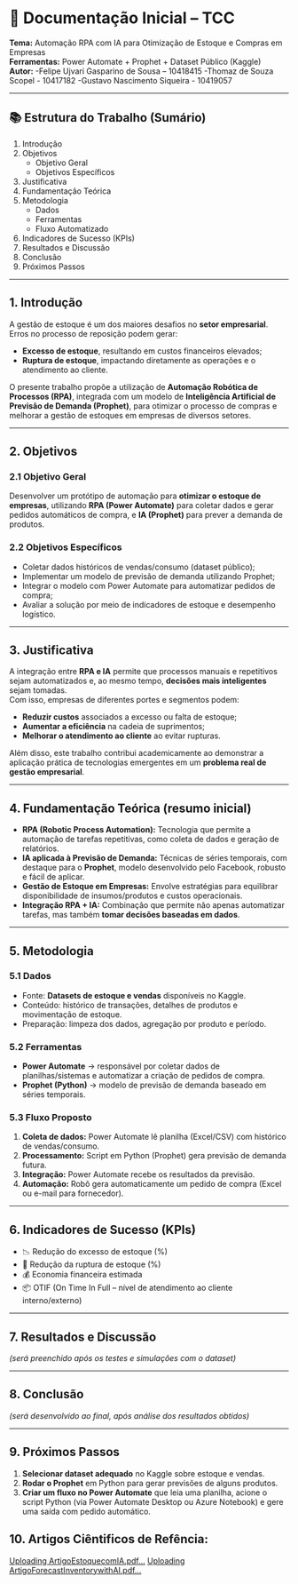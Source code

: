 # 📑 Documentação Inicial – TCC  
**Tema:** Automação RPA com IA para Otimização de Estoque e Compras em Empresas  
**Ferramentas:** Power Automate + Prophet + Dataset Público (Kaggle)  
**Autor:** 
-Felipe Ujvari Gasparino de Sousa – 10418415
-Thomaz de Souza Scopel - 10417182 
-Gustavo Nascimento Siqueira - 10419057

---

## 📚 Estrutura do Trabalho (Sumário)
1. Introdução  
2. Objetivos  
   - Objetivo Geral  
   - Objetivos Específicos  
3. Justificativa  
4. Fundamentação Teórica  
5. Metodologia  
   - Dados  
   - Ferramentas  
   - Fluxo Automatizado  
6. Indicadores de Sucesso (KPIs)  
7. Resultados e Discussão  
8. Conclusão  
9. Próximos Passos  

---

## 1. Introdução
A gestão de estoque é um dos maiores desafios no **setor empresarial**.  
Erros no processo de reposição podem gerar:  
- **Excesso de estoque**, resultando em custos financeiros elevados;  
- **Ruptura de estoque**, impactando diretamente as operações e o atendimento ao cliente.  

O presente trabalho propõe a utilização de **Automação Robótica de Processos (RPA)**, integrada com um modelo de **Inteligência Artificial de Previsão de Demanda (Prophet)**, para otimizar o processo de compras e melhorar a gestão de estoques em empresas de diversos setores.  

---

## 2. Objetivos
### 2.1 Objetivo Geral
Desenvolver um protótipo de automação para **otimizar o estoque de empresas**, utilizando **RPA (Power Automate)** para coletar dados e gerar pedidos automáticos de compra, e **IA (Prophet)** para prever a demanda de produtos.  

### 2.2 Objetivos Específicos
- Coletar dados históricos de vendas/consumo (dataset público);  
- Implementar um modelo de previsão de demanda utilizando Prophet;  
- Integrar o modelo com Power Automate para automatizar pedidos de compra;  
- Avaliar a solução por meio de indicadores de estoque e desempenho logístico.  

---

## 3. Justificativa
A integração entre **RPA e IA** permite que processos manuais e repetitivos sejam automatizados e, ao mesmo tempo, **decisões mais inteligentes** sejam tomadas.  
Com isso, empresas de diferentes portes e segmentos podem:  
- **Reduzir custos** associados a excesso ou falta de estoque;  
- **Aumentar a eficiência** na cadeia de suprimentos;  
- **Melhorar o atendimento ao cliente** ao evitar rupturas.  

Além disso, este trabalho contribui academicamente ao demonstrar a aplicação prática de tecnologias emergentes em um **problema real de gestão empresarial**.  

---

## 4. Fundamentação Teórica (resumo inicial)
- **RPA (Robotic Process Automation):** Tecnologia que permite a automação de tarefas repetitivas, como coleta de dados e geração de relatórios.  
- **IA aplicada à Previsão de Demanda:** Técnicas de séries temporais, com destaque para o **Prophet**, modelo desenvolvido pelo Facebook, robusto e fácil de aplicar.  
- **Gestão de Estoque em Empresas:** Envolve estratégias para equilibrar disponibilidade de insumos/produtos e custos operacionais.  
- **Integração RPA + IA:** Combinação que permite não apenas automatizar tarefas, mas também **tomar decisões baseadas em dados**.  

---

## 5. Metodologia
### 5.1 Dados
- Fonte: **Datasets de estoque e vendas** disponíveis no Kaggle.  
- Conteúdo: histórico de transações, detalhes de produtos e movimentação de estoque.  
- Preparação: limpeza dos dados, agregação por produto e período.  

### 5.2 Ferramentas
- **Power Automate** → responsável por coletar dados de planilhas/sistemas e automatizar a criação de pedidos de compra.  
- **Prophet (Python)** → modelo de previsão de demanda baseado em séries temporais.  

### 5.3 Fluxo Proposto
1. **Coleta de dados:** Power Automate lê planilha (Excel/CSV) com histórico de vendas/consumo.  
2. **Processamento:** Script em Python (Prophet) gera previsão de demanda futura.  
3. **Integração:** Power Automate recebe os resultados da previsão.  
4. **Automação:** Robô gera automaticamente um pedido de compra (Excel ou e-mail para fornecedor).  

---

## 6. Indicadores de Sucesso (KPIs)
- 📉 Redução do excesso de estoque (%)  
- 🚫 Redução da ruptura de estoque (%)  
- 💰 Economia financeira estimada  
- 📦 OTIF (On Time In Full – nível de atendimento ao cliente interno/externo)  

---

## 7. Resultados e Discussão
*(será preenchido após os testes e simulações com o dataset)*  

---

## 8. Conclusão
*(será desenvolvido ao final, após análise dos resultados obtidos)*  

---

## 9. Próximos Passos
1. **Selecionar dataset adequado** no Kaggle sobre estoque e vendas.  
2. **Rodar o Prophet** em Python para gerar previsões de alguns produtos.  
3. **Criar um fluxo no Power Automate** que leia uma planilha, acione o script Python (via Power Automate Desktop ou Azure Notebook) e gere uma saída com pedido automático.


## 10. Artigos Ciêntificos de Refência:
[Uploading ArtigoEstoquecomIA.pdf…]()
[Uploading ArtigoForecastInventorywithAI.pdf…]()

